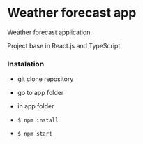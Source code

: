 # Weather forecast app

Weather forecast application.

Project base in React.js and TypeScript.

### Instalation

- git clone repository
- go to app folder

- in app folder
- `$ npm install`
- `$ npm start`
